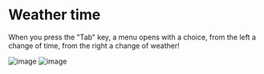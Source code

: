 # Weather time
When you press the "Tab" key, a menu opens with a choice, from the left a change of time, from the right a change of weather!


![image](https://github.com/user-attachments/assets/78eefdbc-f4cf-4ed6-8b51-5def215c7d12)
![image](https://github.com/user-attachments/assets/bf51e39e-ada6-4d46-8cb8-f9666f4d211c)
